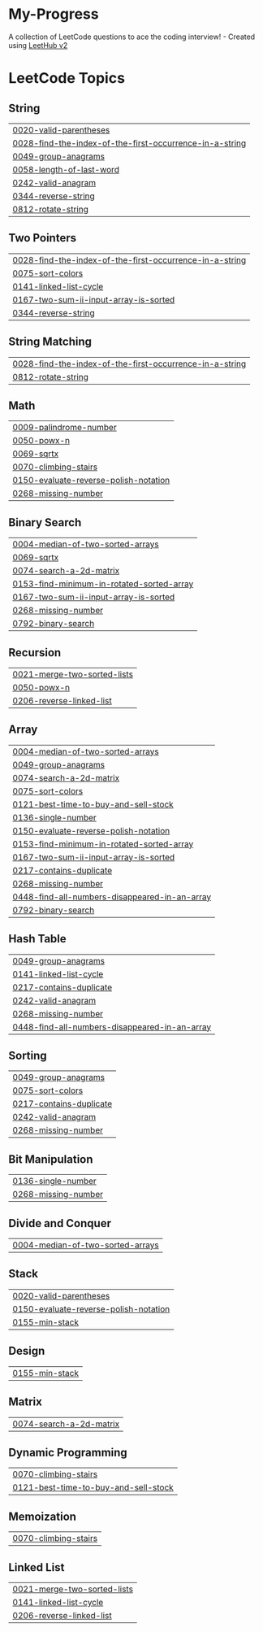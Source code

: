# My-Progress
A collection of LeetCode questions to ace the coding interview! - Created using [LeetHub v2](https://github.com/arunbhardwaj/LeetHub-2.0)

<!---LeetCode Topics Start-->
# LeetCode Topics
## String
|  |
| ------- |
| [0020-valid-parentheses](https://github.com/Manimaran-tech/My-Progress/tree/master/0020-valid-parentheses) |
| [0028-find-the-index-of-the-first-occurrence-in-a-string](https://github.com/Manimaran-tech/My-Progress/tree/master/0028-find-the-index-of-the-first-occurrence-in-a-string) |
| [0049-group-anagrams](https://github.com/Manimaran-tech/My-Progress/tree/master/0049-group-anagrams) |
| [0058-length-of-last-word](https://github.com/Manimaran-tech/My-Progress/tree/master/0058-length-of-last-word) |
| [0242-valid-anagram](https://github.com/Manimaran-tech/My-Progress/tree/master/0242-valid-anagram) |
| [0344-reverse-string](https://github.com/Manimaran-tech/My-Progress/tree/master/0344-reverse-string) |
| [0812-rotate-string](https://github.com/Manimaran-tech/My-Progress/tree/master/0812-rotate-string) |
## Two Pointers
|  |
| ------- |
| [0028-find-the-index-of-the-first-occurrence-in-a-string](https://github.com/Manimaran-tech/My-Progress/tree/master/0028-find-the-index-of-the-first-occurrence-in-a-string) |
| [0075-sort-colors](https://github.com/Manimaran-tech/My-Progress/tree/master/0075-sort-colors) |
| [0141-linked-list-cycle](https://github.com/Manimaran-tech/My-Progress/tree/master/0141-linked-list-cycle) |
| [0167-two-sum-ii-input-array-is-sorted](https://github.com/Manimaran-tech/My-Progress/tree/master/0167-two-sum-ii-input-array-is-sorted) |
| [0344-reverse-string](https://github.com/Manimaran-tech/My-Progress/tree/master/0344-reverse-string) |
## String Matching
|  |
| ------- |
| [0028-find-the-index-of-the-first-occurrence-in-a-string](https://github.com/Manimaran-tech/My-Progress/tree/master/0028-find-the-index-of-the-first-occurrence-in-a-string) |
| [0812-rotate-string](https://github.com/Manimaran-tech/My-Progress/tree/master/0812-rotate-string) |
## Math
|  |
| ------- |
| [0009-palindrome-number](https://github.com/Manimaran-tech/My-Progress/tree/master/0009-palindrome-number) |
| [0050-powx-n](https://github.com/Manimaran-tech/My-Progress/tree/master/0050-powx-n) |
| [0069-sqrtx](https://github.com/Manimaran-tech/My-Progress/tree/master/0069-sqrtx) |
| [0070-climbing-stairs](https://github.com/Manimaran-tech/My-Progress/tree/master/0070-climbing-stairs) |
| [0150-evaluate-reverse-polish-notation](https://github.com/Manimaran-tech/My-Progress/tree/master/0150-evaluate-reverse-polish-notation) |
| [0268-missing-number](https://github.com/Manimaran-tech/My-Progress/tree/master/0268-missing-number) |
## Binary Search
|  |
| ------- |
| [0004-median-of-two-sorted-arrays](https://github.com/Manimaran-tech/My-Progress/tree/master/0004-median-of-two-sorted-arrays) |
| [0069-sqrtx](https://github.com/Manimaran-tech/My-Progress/tree/master/0069-sqrtx) |
| [0074-search-a-2d-matrix](https://github.com/Manimaran-tech/My-Progress/tree/master/0074-search-a-2d-matrix) |
| [0153-find-minimum-in-rotated-sorted-array](https://github.com/Manimaran-tech/My-Progress/tree/master/0153-find-minimum-in-rotated-sorted-array) |
| [0167-two-sum-ii-input-array-is-sorted](https://github.com/Manimaran-tech/My-Progress/tree/master/0167-two-sum-ii-input-array-is-sorted) |
| [0268-missing-number](https://github.com/Manimaran-tech/My-Progress/tree/master/0268-missing-number) |
| [0792-binary-search](https://github.com/Manimaran-tech/My-Progress/tree/master/0792-binary-search) |
## Recursion
|  |
| ------- |
| [0021-merge-two-sorted-lists](https://github.com/Manimaran-tech/My-Progress/tree/master/0021-merge-two-sorted-lists) |
| [0050-powx-n](https://github.com/Manimaran-tech/My-Progress/tree/master/0050-powx-n) |
| [0206-reverse-linked-list](https://github.com/Manimaran-tech/My-Progress/tree/master/0206-reverse-linked-list) |
## Array
|  |
| ------- |
| [0004-median-of-two-sorted-arrays](https://github.com/Manimaran-tech/My-Progress/tree/master/0004-median-of-two-sorted-arrays) |
| [0049-group-anagrams](https://github.com/Manimaran-tech/My-Progress/tree/master/0049-group-anagrams) |
| [0074-search-a-2d-matrix](https://github.com/Manimaran-tech/My-Progress/tree/master/0074-search-a-2d-matrix) |
| [0075-sort-colors](https://github.com/Manimaran-tech/My-Progress/tree/master/0075-sort-colors) |
| [0121-best-time-to-buy-and-sell-stock](https://github.com/Manimaran-tech/My-Progress/tree/master/0121-best-time-to-buy-and-sell-stock) |
| [0136-single-number](https://github.com/Manimaran-tech/My-Progress/tree/master/0136-single-number) |
| [0150-evaluate-reverse-polish-notation](https://github.com/Manimaran-tech/My-Progress/tree/master/0150-evaluate-reverse-polish-notation) |
| [0153-find-minimum-in-rotated-sorted-array](https://github.com/Manimaran-tech/My-Progress/tree/master/0153-find-minimum-in-rotated-sorted-array) |
| [0167-two-sum-ii-input-array-is-sorted](https://github.com/Manimaran-tech/My-Progress/tree/master/0167-two-sum-ii-input-array-is-sorted) |
| [0217-contains-duplicate](https://github.com/Manimaran-tech/My-Progress/tree/master/0217-contains-duplicate) |
| [0268-missing-number](https://github.com/Manimaran-tech/My-Progress/tree/master/0268-missing-number) |
| [0448-find-all-numbers-disappeared-in-an-array](https://github.com/Manimaran-tech/My-Progress/tree/master/0448-find-all-numbers-disappeared-in-an-array) |
| [0792-binary-search](https://github.com/Manimaran-tech/My-Progress/tree/master/0792-binary-search) |
## Hash Table
|  |
| ------- |
| [0049-group-anagrams](https://github.com/Manimaran-tech/My-Progress/tree/master/0049-group-anagrams) |
| [0141-linked-list-cycle](https://github.com/Manimaran-tech/My-Progress/tree/master/0141-linked-list-cycle) |
| [0217-contains-duplicate](https://github.com/Manimaran-tech/My-Progress/tree/master/0217-contains-duplicate) |
| [0242-valid-anagram](https://github.com/Manimaran-tech/My-Progress/tree/master/0242-valid-anagram) |
| [0268-missing-number](https://github.com/Manimaran-tech/My-Progress/tree/master/0268-missing-number) |
| [0448-find-all-numbers-disappeared-in-an-array](https://github.com/Manimaran-tech/My-Progress/tree/master/0448-find-all-numbers-disappeared-in-an-array) |
## Sorting
|  |
| ------- |
| [0049-group-anagrams](https://github.com/Manimaran-tech/My-Progress/tree/master/0049-group-anagrams) |
| [0075-sort-colors](https://github.com/Manimaran-tech/My-Progress/tree/master/0075-sort-colors) |
| [0217-contains-duplicate](https://github.com/Manimaran-tech/My-Progress/tree/master/0217-contains-duplicate) |
| [0242-valid-anagram](https://github.com/Manimaran-tech/My-Progress/tree/master/0242-valid-anagram) |
| [0268-missing-number](https://github.com/Manimaran-tech/My-Progress/tree/master/0268-missing-number) |
## Bit Manipulation
|  |
| ------- |
| [0136-single-number](https://github.com/Manimaran-tech/My-Progress/tree/master/0136-single-number) |
| [0268-missing-number](https://github.com/Manimaran-tech/My-Progress/tree/master/0268-missing-number) |
## Divide and Conquer
|  |
| ------- |
| [0004-median-of-two-sorted-arrays](https://github.com/Manimaran-tech/My-Progress/tree/master/0004-median-of-two-sorted-arrays) |
## Stack
|  |
| ------- |
| [0020-valid-parentheses](https://github.com/Manimaran-tech/My-Progress/tree/master/0020-valid-parentheses) |
| [0150-evaluate-reverse-polish-notation](https://github.com/Manimaran-tech/My-Progress/tree/master/0150-evaluate-reverse-polish-notation) |
| [0155-min-stack](https://github.com/Manimaran-tech/My-Progress/tree/master/0155-min-stack) |
## Design
|  |
| ------- |
| [0155-min-stack](https://github.com/Manimaran-tech/My-Progress/tree/master/0155-min-stack) |
## Matrix
|  |
| ------- |
| [0074-search-a-2d-matrix](https://github.com/Manimaran-tech/My-Progress/tree/master/0074-search-a-2d-matrix) |
## Dynamic Programming
|  |
| ------- |
| [0070-climbing-stairs](https://github.com/Manimaran-tech/My-Progress/tree/master/0070-climbing-stairs) |
| [0121-best-time-to-buy-and-sell-stock](https://github.com/Manimaran-tech/My-Progress/tree/master/0121-best-time-to-buy-and-sell-stock) |
## Memoization
|  |
| ------- |
| [0070-climbing-stairs](https://github.com/Manimaran-tech/My-Progress/tree/master/0070-climbing-stairs) |
## Linked List
|  |
| ------- |
| [0021-merge-two-sorted-lists](https://github.com/Manimaran-tech/My-Progress/tree/master/0021-merge-two-sorted-lists) |
| [0141-linked-list-cycle](https://github.com/Manimaran-tech/My-Progress/tree/master/0141-linked-list-cycle) |
| [0206-reverse-linked-list](https://github.com/Manimaran-tech/My-Progress/tree/master/0206-reverse-linked-list) |
<!---LeetCode Topics End-->